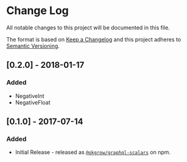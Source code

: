 # Change Log
All notable changes to this project will be documented in this file.

The format is based on [Keep a Changelog](http://keepachangelog.com/)
and this project adheres to [Semantic Versioning](http://semver.org/).

## [0.2.0] - 2018-01-17
### Added
- NegativeInt
- NegativeFloat

## [0.1.0] - 2017-07-14
### Added
- Initial Release - released as [`@okgrow/graphql-scalars`](https://www.npmjs.com/package/@okgrow/graphql-scalars) on npm.
